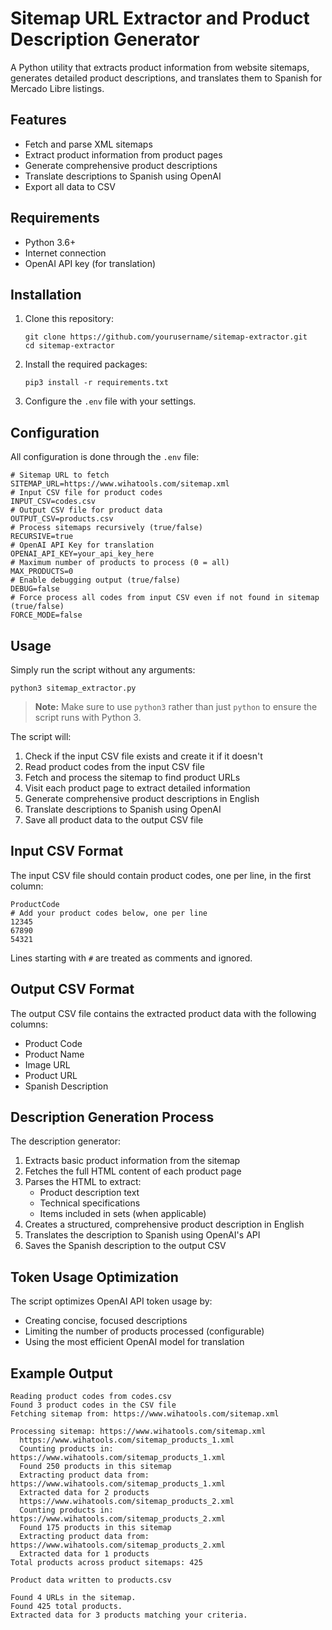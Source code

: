 # Sitemap URL Extractor and Product Description Generator

A Python utility that extracts product information from website sitemaps, generates detailed product descriptions, and translates them to Spanish for Mercado Libre listings.

## Features

- Fetch and parse XML sitemaps
- Extract product information from product pages
- Generate comprehensive product descriptions
- Translate descriptions to Spanish using OpenAI
- Export all data to CSV

## Requirements

- Python 3.6+
- Internet connection
- OpenAI API key (for translation)

## Installation

1. Clone this repository:
   ```
   git clone https://github.com/yourusername/sitemap-extractor.git
   cd sitemap-extractor
   ```

2. Install the required packages:
   ```
   pip3 install -r requirements.txt
   ```

3. Configure the `.env` file with your settings.

## Configuration

All configuration is done through the `.env` file:

```
# Sitemap URL to fetch
SITEMAP_URL=https://www.wihatools.com/sitemap.xml
# Input CSV file for product codes
INPUT_CSV=codes.csv
# Output CSV file for product data
OUTPUT_CSV=products.csv
# Process sitemaps recursively (true/false)
RECURSIVE=true
# OpenAI API Key for translation
OPENAI_API_KEY=your_api_key_here
# Maximum number of products to process (0 = all)
MAX_PRODUCTS=0
# Enable debugging output (true/false)
DEBUG=false
# Force process all codes from input CSV even if not found in sitemap (true/false)
FORCE_MODE=false
```

## Usage

Simply run the script without any arguments:

```
python3 sitemap_extractor.py
```

> **Note:** Make sure to use `python3` rather than just `python` to ensure the script runs with Python 3.

The script will:
1. Check if the input CSV file exists and create it if it doesn't
2. Read product codes from the input CSV file
3. Fetch and process the sitemap to find product URLs
4. Visit each product page to extract detailed information
5. Generate comprehensive product descriptions in English
6. Translate descriptions to Spanish using OpenAI
7. Save all product data to the output CSV file

## Input CSV Format

The input CSV file should contain product codes, one per line, in the first column:

```
ProductCode
# Add your product codes below, one per line
12345
67890
54321
```

Lines starting with `#` are treated as comments and ignored.

## Output CSV Format

The output CSV file contains the extracted product data with the following columns:

- Product Code
- Product Name
- Image URL
- Product URL
- Spanish Description

## Description Generation Process

The description generator:
1. Extracts basic product information from the sitemap
2. Fetches the full HTML content of each product page
3. Parses the HTML to extract:
   - Product description text
   - Technical specifications
   - Items included in sets (when applicable)
4. Creates a structured, comprehensive product description in English
5. Translates the description to Spanish using OpenAI's API
6. Saves the Spanish description to the output CSV

## Token Usage Optimization

The script optimizes OpenAI API token usage by:
- Creating concise, focused descriptions
- Limiting the number of products processed (configurable)
- Using the most efficient OpenAI model for translation

## Example Output

```
Reading product codes from codes.csv
Found 3 product codes in the CSV file
Fetching sitemap from: https://www.wihatools.com/sitemap.xml

Processing sitemap: https://www.wihatools.com/sitemap.xml
  https://www.wihatools.com/sitemap_products_1.xml
  Counting products in: https://www.wihatools.com/sitemap_products_1.xml
  Found 250 products in this sitemap
  Extracting product data from: https://www.wihatools.com/sitemap_products_1.xml
  Extracted data for 2 products
  https://www.wihatools.com/sitemap_products_2.xml
  Counting products in: https://www.wihatools.com/sitemap_products_2.xml
  Found 175 products in this sitemap
  Extracting product data from: https://www.wihatools.com/sitemap_products_2.xml
  Extracted data for 1 products
Total products across product sitemaps: 425

Product data written to products.csv

Found 4 URLs in the sitemap.
Found 425 total products.
Extracted data for 3 products matching your criteria.